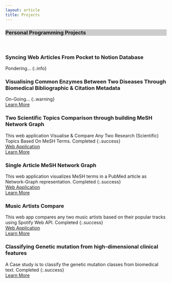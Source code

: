 ```yaml
---
layout: article
title: Projects
---
```

<div class="hero hero--center" style="background-color: #ccc;">
  <div class="hero__content">
    <h3>Personal Programming Projects</h3>
  </div>
</div>
<br>

### Syncing Web Articles From Pocket to Notion Database
Pondering...
{:.info}

### Visualising Common Enzymes Between Two Diseases Through Biomedical Bibliographic & Citation Metadata
On-Going...
{:.warning}
<br>
<a class="button button--primary button--rounded button--xs" href="https://github.com/akshayonly/Viz-Common-Enzymes">Learn More</a> 

### Two Scientific Topics Comparison through building MeSH Network Graph
This web application Visualise & Compare Any Two Research (Scientific) Topics Based On MeSH Terms.
Completed
{:.success}
<br>
<a class="button button--primary button--rounded button--xs" href="https://tcmng.herokuapp.com/">Web Application</a> 
<br>
<a class="button button--primary button--rounded button--xs" href="https://github.com/akshayonly/tcMNG/">Learn More</a> 

### Single Article MeSH Network Graph
This web application visualizes MeSH terms in a PubMed article as Network-Graph representation.
Completed
{:.success}
<br>
<a class="button button--primary button--rounded button--xs" href="https://samng.herokuapp.com/">Web Application</a> 
<br>
<a class="button button--primary button--rounded button--xs" href="https://github.com/akshayonly/saMNG/">Learn More</a> 

### Music Artists Compare
This web app compares any two music artists based on their popular tracks using Spotify Web API.
Completed
{:.success}
<br>
<a class="button button--primary button--rounded button--xs" href="https://artist-compare.herokuapp.com/">Web Application</a> 
<br>
<a class="button button--primary button--rounded button--xs" href="https://github.com/akshayonly/Artist-Compare/">Learn More</a> 

### Classifying Genetic mutation from high-dimensional clinical features
A Case study is to classify the genetic mutation classes from biomedical text.
Completed
{:.success}
<br>
<a class="button button--primary button--rounded button--xs" href="https://github.com/akshayonly/ML-CS-classify-genetic-mutation">Learn More</a> 
